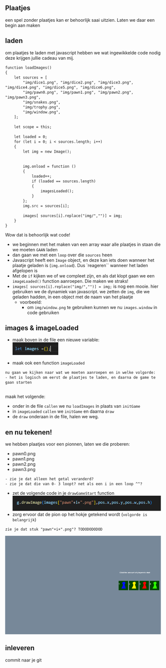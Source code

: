 ## Plaatjes

een spel zonder plaatjes kan er behoorlijk saai uitzien.
Laten we daar een begin aan maken

## laden

om plaatjes te laden met javascript hebben we wat ingewikkelde code nodig
deze krijgen jullie cadeau van mij.

```
function loadImages()
{
    let sources = [
        "img/dice1.png", "img/dice2.png", "img/dice3.png", "img/dice4.png", "img/dice5.png", "img/dice6.png",
        "img/pawn0.png", "img/pawn1.png", "img/pawn2.png", "img/pawn3.png", 
        "img/snakes.png", 
        "img/trophy.png", 
        "img/window.png", 
    ];
    
    let scope = this;

    let loaded = 0;
    for (let i = 0; i < sources.length; i++)
    {
        let img = new Image();


        img.onload = function ()
        {
            loaded++;
            if (loaded == sources.length)
            {
                imagesLoaded();
            }
        };
        img.src = sources[i];

        images[ sources[i].replace("img/","")] = img;
    }
}

```

Wow dat is behoorlijk wat code!
- we beginnen met het maken van een array waar alle plaatjes in staan die we moeten `GAAN` laden
- dan gaan we met een `loop` over die `sources` heen
- Javascript heeft een `Image` object, en deze kan iets doen wanneer het plaatje geladen is (`img.onload`). Dus `reageren`` wanneer het laden afgelopen is
- Met de `if` kijken we of we compleet zijn, en als dat klopt gaan we een `imageLoaded()` function aanroepen. Die maken we straks!
- `images[ sources[i].replace("img/","")] = img;` is nog een mooie. hier gebruiken we de dynamiek van javascript. we zetten de `img`, die we geladen hadden, in een object met de naam van het plaatje
    - voorbeeld: 
        - om `img/window.png` te gebruiken kunnen we nu `images.window` in code gebruiken

## images & imageLoaded

- maak boven in de file een nieuwe variable:
</br>![](img/imagesvar.PNG)

- maak ook een function `imageLoaded`

```
nu gaan we kijken naar wat we moeten aanroepen en in welke volgorde:
- het is logisch om eerst de plaatjes te laden, en daarna de game te gaan starten


```

maak het volgende:
- onder in de file `callen` we nu `loadImages` in plaats van `initGame`
- in `imageLoaded` `callen` we `initGame` en daarna `draw`
- de `draw` onderaan in de file, halen we weg.


## en nu tekenen!

we hebben plaatjes voor een pionnen, laten we die proberen:
- pawn0.png
- pawn1.png
- pawn2.png
- pawn3.png

```
- zie je dat alleen het getal veranderd?
- zie je dat die van 0- 3 loopt? net als een i in een loop ^^?
```

- zet de volgende code in je `drawGameStart` function
![](img/drawimage.PNG)
- zorg ervoor dat de pion op het hokje getekend wordt (`volgorde is belangrijk`)

```
zie je dat stuk "pawn"+i+".png"? TODODODODOD
```

![](img/imagesresult.PNG)
## inleveren

commit naar je git